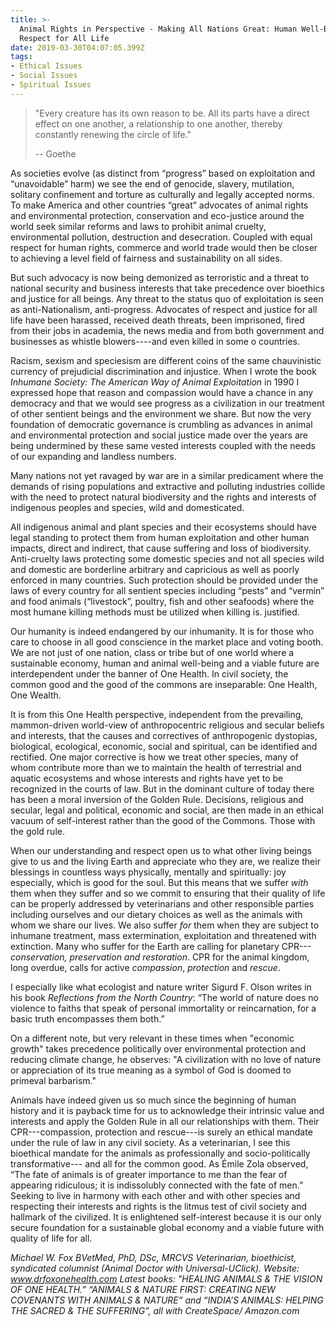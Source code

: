 ```yaml
---
title: >-
  Animal Rights in Perspective - Making All Nations Great: Human Well-Being &
  Respect for All Life
date: 2019-03-30T04:07:05.399Z
tags:
- Ethical Issues
- Social Issues
- Spiritual Issues
---
```

> "Every creature has its own reason to be.  All its parts have a direct effect on one another, a relationship to one another, thereby constantly renewing the circle of life."
>
> \-- Goethe

As societies evolve (as distinct from “progress” based on exploitation and “unavoidable” harm) we see the end of genocide, slavery, mutilation, solitary confinement and torture as culturally and legally accepted norms. To make America and other countries “great” advocates of animal rights and environmental protection, conservation and eco-justice around the world seek similar reforms and laws to prohibit animal cruelty, environmental pollution, destruction and desecration. Coupled with equal respect for human rights, commerce and world trade would then be closer to achieving a level field of fairness and sustainability on all sides. 

 But such advocacy is now being demonized as terroristic and a threat to national security and business interests that take precedence over bioethics and justice for all beings. Any threat to the status quo of exploitation is seen as anti-Nationalism, anti-progress. Advocates of respect and justice for all life have been harassed, received death threats, been imprisoned, fired from their jobs in academia, the news media and from both government and businesses as whistle blowers----and even killed in some o countries.

 Racism, sexism and speciesism are different coins of the same chauvinistic currency of prejudicial discrimination and injustice. When I wrote the book _Inhumane Society: The American Way of Animal Exploitation_ in 1990 I expressed hope that reason and compassion would have a chance in any democracy and that we would see progress as a civilization in our treatment of other sentient beings and the environment we share. But now the very foundation of democratic governance is crumbling as advances in animal and environmental protection and social justice made over the years are being undermined by these same vested interests coupled with the needs of our expanding and landless numbers.

Many nations not yet ravaged by war are in a similar predicament where the demands of rising populations and extractive and polluting industries collide with the need to protect natural biodiversity and the rights and interests of indigenous peoples and species, wild and domesticated. 

All indigenous animal and plant species and their ecosystems should have legal standing to protect them from human exploitation and other human impacts, direct and indirect, that cause suffering and loss of biodiversity. Anti-cruelty laws protecting some domestic species and not all species wild and domestic are borderline arbitrary and capricious as well as poorly enforced in many countries. Such protection should be provided under the laws of every country for all sentient species including “pests” and “vermin” and food animals (“livestock”, poultry, fish and other seafoods) where the most humane killing methods must be utilized when killing is. justified.

 Our humanity is indeed endangered by our inhumanity. It is for those who care to choose in all good conscience in the market place and voting booth. We are not just of one nation, class or tribe but of one world where a sustainable economy, human and animal well-being and a viable future are interdependent under the banner of One Health. In civil society, the common good and the good of the commons are inseparable: One Health, One Wealth.

It is from this One Health perspective, independent from the prevailing, mammon-driven world-view of anthropocentric religious and secular beliefs and interests, that the causes and correctives of anthropogenic dystopias, biological, ecological, economic, social and spiritual, can be identified and rectified. One major corrective is how we treat other species, many of whom contribute more than we to maintain the health of terrestrial and aquatic ecosystems and whose interests and rights have yet to be recognized in the courts of law. But in the dominant culture of today there has been a moral inversion of the Golden Rule. Decisions, religious and secular, legal and political, economic and social, are then made in an ethical vacuum of self-interest rather than the good of the Commons. Those with the gold rule.

When our understanding and respect open us to what other living beings give to us and the living Earth and appreciate who they are, we realize their blessings in countless ways physically, mentally and spiritually: joy especially, which is good for the soul. But this means that we suffer _with_ them when they suffer and so we commit to ensuring that their quality of life can be properly addressed by veterinarians and other responsible parties including ourselves and our dietary choices as well as the animals with whom we share our lives. We also suffer _for_ them when they are subject to inhumane treatment, mass extermination, exploitation and threatened with extinction. Many who suffer for the Earth are calling for planetary CPR---_conservation, preservation and restoration_. CPR for the animal kingdom, long overdue, calls for active _compassion_, _protection_ and _rescue_.

I especially like what ecologist and nature writer Sigurd F. Olson writes in his book _Reflections from the North Country_: “The world of nature does no violence to faiths that speak of personal immortality or reincarnation, for a basic truth encompasses them both.” 

On a different note, but very relevant in these times when "economic growth" takes precedence politically over environmental protection and reducing climate change, he observes: "A civilization with no love of nature or appreciation of its true meaning as a symbol of God is doomed to primeval barbarism."

Animals have indeed given us so much since the beginning of human history and it is payback time for us to acknowledge their intrinsic value and interests and apply the Golden Rule in all our relationships with them. Their CPR---compassion, protection and rescue---is surely an ethical mandate under the rule of law in any civil society. As a veterinarian, I see this bioethical mandate for the animals as professionally and socio-politically transformative--- and all for the common good. As Émile Zola observed, “The fate of animals is of greater importance to me than the fear of appearing ridiculous; it is indissolubly connected with the fate of men.” Seeking to live in harmony with each other and with other species and respecting their interests and rights is the litmus test of civil society and hallmark of the civilized. It is enlightened self-interest because it is our only secure foundation for a sustainable global economy and a viable future with quality of life for all. 

_Michael W. Fox BVetMed, PhD, DSc, MRCVS Veterinarian, bioethicist, syndicated columnist (Animal Doctor with Universal-UClick). Website: www.drfoxonehealth.com   Latest books: "HEALING ANIMALS & THE VISION OF ONE HEALTH.”  “ANIMALS & NATURE FIRST: CREATING NEW COVENANTS WITH ANIMALS & NATURE” and “INDIA’S ANIMALS: HELPING THE SACRED & THE SUFFERING”, all with CreateSpace/ Amazon.com_

